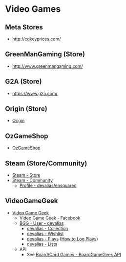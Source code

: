 # Video Games

## Meta Stores

* http://cdkeyprices.com/

## GreenManGaming (Store)

* http://www.greenmangaming.com/

## G2A (Store)

* https://www.g2a.com/

## Origin (Store)

* [Origin](https://www.origin.com/)

## OzGameShop

* [OzGameShop](http://www.ozgameshop.com/)

## Steam (Store/Community)

* [Steam - Store](http://store.steampowered.com/)
* [Steam - Community](http://steamcommunity.com/)
  * [Profile - devalias/ensquared](http://steamcommunity.com/id/ensquared/)

## VideoGameGeek

* [Video Game Geek](http://www.videogamegeek.com/)
  * [Video Game Geek - Facebook](https://www.facebook.com/pages/VideoGameGeek/138201619526589)
  * [BGG - User - devalias](http://www.videogamegeek.com/user/devalias)
    * [devalias - Collection](http://www.videogamegeek.com/collection/user/devalias)
    * [devalias - Wishlist](http://www.videogamegeek.com/wishlist/devalias)
    * [devalias - Plays](http://www.videogamegeek.com/plays/bymonth/user/devalias/subtype/videogame) ([How to Log Plays](http://boardgamegeek.com/wiki/page/plays))
    * [devalias - Lists](http://www.videogamegeek.com/geeklist/lists/user/devalias)
  * API
    * See [Board/Card Games - BoardGameGeek API](boardgames-cardgames.md)

